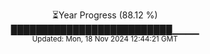 <p align="center">
⏳Year Progress (88.12 %) <br>
██████████████████████████▁▁▁▁ <br>
<sub>Updated: Mon, 18 Nov 2024 12:44:21 GMT</sub>
</p>

